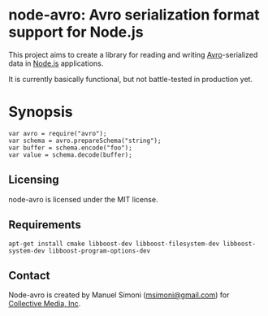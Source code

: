 # node-avro: Avro serialization format support for Node.js

This project aims to create a library for reading and writing
[Avro](http://avro.apache.org/)-serialized data in
[Node.js](http://nodejs.org/) applications.

It is currently basically functional, but not battle-tested in
production yet.

# Synopsis

```
var avro = require("avro");
var schema = avro.prepareSchema("string");
var buffer = schema.encode("foo");
var value = schema.decode(buffer);
```

## Licensing

node-avro is licensed under the MIT license.

## Requirements

```
apt-get install cmake libboost-dev libboost-filesystem-dev libboost-system-dev libboost-program-options-dev
```

## Contact

Node-avro is created by Manuel Simoni
([msimoni@gmail.com](mailto:msimoni@gmail.com)) for [Collective Media,
Inc](http://www.collective.com/).
